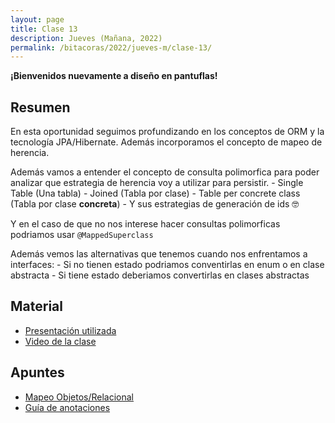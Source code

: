 ```yaml
---
layout: page
title: Clase 13
description: Jueves (Mañana, 2022)
permalink: /bitacoras/2022/jueves-m/clase-13/
---
```


**¡Bienvenidos nuevamente a diseño en pantuflas!**

## Resumen

En esta oportunidad seguimos profundizando en los conceptos de ORM y la tecnología JPA/Hibernate. Además incorporamos el concepto de mapeo de herencia.

Además vamos a entender el concepto de consulta polimorfica para poder analizar que estrategia de herencia voy a utilizar para persistir.
    - Single Table (Una tabla)
    - Joined (Tabla por clase)
    - Table per concrete class (Tabla por clase **concreta**)
      - Y sus estrategias de generación de ids 🤓

Y en el caso de que no nos interese hacer consultas polimorficas podriamos usar `@MappedSuperclass`

Además vemos las alternativas que tenemos cuando nos enfrentamos a interfaces:
    - Si no tienen estado podriamos conventirlas en enum o en clase abstracta
    - Si tiene estado deberiamos convertirlas en clases abstractas

## Material

- [Presentación utilizada](https://docs.google.com/presentation/d/14xaa6U5DOsKBPnenWADOILN9vt-mNMYTyR4VjHOTOQ8/edit?usp=sharing)
- [Video de la clase](https://youtu.be/XHRUrw3DcC4)

## Apuntes

- [Mapeo Objetos/Relacional](https://docs.google.com/document/d/1YLmp9vMnSzKg2emt3Bx564Tf1CLalShPc98Z8nCoi7s/edit)
- [Guía de anotaciones](https://docs.google.com/document/d/1jWtehhVCFYECKvpdcCxnEgWZFCv2fR2WPyUJSoiX3II/edit#heading=h.r09lefmcufkn)
